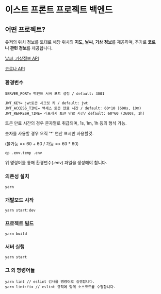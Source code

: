# 이스트 프론트 프로젝트 백엔드

## 어떤 프로젝트?

유저의 위치 정보를 토대로 해당 위치의 **지도**, **날씨**, **기상 정보**를 제공하며,
추가로 **코로나 관련 정보**를 제공합니다.

[날씨, 기상정보 API](https://openweathermap.org/)

[코로나 API](https://www.data.go.kr/data/15043376/openapi.do)

### 환경변수

```
SERVER_PORT= 백엔드 서버 포트 설정 / default: 3001

JWT_KEY= jwt토큰 시크릿 키 / default: jwt
JWT_ACCESS_TIME= 액세스 토큰 만료 시간 / default: 60*10 (600s, 10m)
JWT_REFRESH_TIME= 리프레시 토큰 만료 시간/ default: 60*60 (3600s, 1h)
```

토큰 만료 시간의 경우 문자열로 취급되며, 1s, 1m, 1h 등의 형식 가능.

숫자를 사용할 경우 오직 '\*' 연산 표시만 사용할것.

(불가능 => 60 + 60 / 가능 => 60 \* 60)

```
cp .env.temp .env
```

위 명령어를 통해 환경변수(.env) 파일을 생성해야 합니다.

### 의존성 설치

```
yarn
```

### 개발모드 시작

```
yarn start:dev
```

### 프로젝트 빌드

```
yarn build
```

### 서버 실행

```
yarn start
```

### 그 외 명령어들

```
yarn lint // eslint 검사를 명령어로 실행합니다.
yarn lint:fix // eslint 규칙에 맞게 소스코드를 수정합니다.
```
